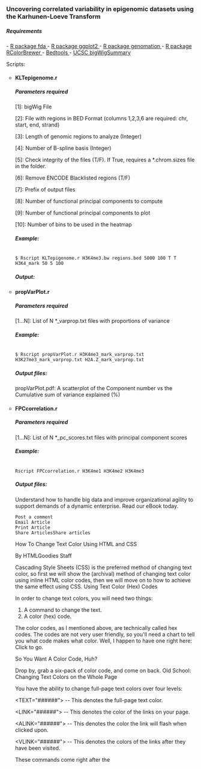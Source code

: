 <h3>Uncovering correlated variability in epigenomic datasets using the Karhunen-Loeve Transform</h3>

<h5> Requirements </h5>
- <a href="http://cran.r-project.org/web/packages/fda/index.html"> R package fda </a> 
- <a href="http://cran.r-project.org/web/packages/ggplot2/index.html"> R package ggplot2 </a> 
- <a href="http://github.com/BIMSBbioinfo/genomation"> R package genomation </a>  
- <a href="http://cran.r-project.org/web/packages/RColorBrewer/index.html"> R package RColorBrewer </a> 
- <a href="http://bedtools.readthedocs.org/en/latest/"> Bedtools </a> 
- <a href="http://hgdownload.cse.ucsc.edu/admin/exe/"> UCSC bigWigSummary </a> 

<p> Scripts: </p> 

<ul style="list-style-type:circle">
<li>
<h4> KLTepigenome.r </h5>
</li>

<h5> Parameters required</h5>
<p> [1]: bigWig File </p> 
<p> [2]: File with regions in BED Format (columns 1,2,3,6 are required: chr, start, end, strand) </p> 
<p> [3]: Length of genomic regions to analyze (Integer)</p> 
<p> [4]: Number of B-spline basis (Integer)</p> 
<p> [5]: Check integrity of the files (T/F). If True, requires a *.chrom.sizes file in the folder.</p> 
<p> [6]: Remove ENCODE Blacklisted regions (T/F)</p> 
<p> [7]: Prefix of output files</p> 
<p> [8]: Number of functional principal components to compute</p> 
<p> [9]: Number of functional principal components to plot</p> 
<p> [10]: Number of bins to be used in the heatmap</p> 

<h5> Example: </h5>

<code>
$ Rscript KLTepigenome.r H3K4me3.bw regions.bed 5000 100 T T H3K4_mark 50 5 100
</code>

<h5> Output: </h5>

<li>
<h4> propVarPlot.r </h5>
</li>

<h5> Parameters required</h5>
<p> [1...N]: List of N *_varprop.txt files with proportions of variance </p> 

<h5> Example: </h5>

<code>
$ Rscript propVarPlot.r H3K4me3_mark_varprop.txt H3K27me3_mark_varprop.txt H2A.Z_mark_varprop.txt
</code>

<h5> Output files: </h5>
propVarPlot.pdf: A scatterplot of the Component number vs the Cumulative sum of variance explained (%)



<li>
<h4> FPCcorrelation.r </h5>
</li>

<h5> Parameters required</h5>
<p> [1...N]: List of N *_pc_scores.txt files with principal component scores  </p> 
 

<h5> Example: </h5>

<code>
Rscript FPCcorrelation.r H3K4me1 H3K4me2 H3K4me3
</code>

<h5> Output files: </h5>
<p> 
Understand how to handle big data and improve organizational agility to support demands of a dynamic enterprise. Read our eBook today.

    Post a comment
    Email Article
    Print Article
    Share ArticlesShare articles

How To Change Text Color Using HTML and CSS

By HTMLGoodies Staff

Cascading Style Sheets (CSS) is the preferred method of changing text color, so first we will show the (archival) method of changing text color using inline HTML color codes, then we will move on to how to achieve the same effect using CSS.
Using Text Color (Hex) Codes

In order to change text colors, you will need two things:

1. A command to change the text.
2. A color (hex) code.

The color codes, as I mentioned above, are technically called hex codes. The codes are not very user friendly, so you'll need a chart to tell you what code makes what color. Well, I happen to have one right here: Click to go.

So You Want A Color Code, Huh?

Drop by, grab a six-pack of color code, and come on back.
Old School: Changing Text Colors on the Whole Page

You have the ability to change full-page text colors over four levels:

<TEXT="######"> -- This denotes the full-page text color.

<LINK="######"> -- This denotes the color of the links on your page.

<ALINK="######"> -- This denotes the color the link will flash when clicked upon.

<VLINK="######"> -- This denotes the colors of the links after they have been visited.

These commands come right after the <TITLE> commands. Again, in that position they affect everything on the page. Also... place them all together inside the same command along with any background commands. Something like this:

< BODY BGCOLOR="######" TEXT="######" LINK="######" VLINK="######">

Please note: When you write these codes, you can write them with a # sign in front of the hex code or not. It used to be that the symbol was required, but not any more. I still use it just because I started that way. You may want to just go with the six-digit code. Also make sure to place a space between each command and be sure to enclose it in quotation marks, like so:

<VLINK="#FFFFFF">
Old School: Changing Specific Word Color

But I only want to change one word's color

!

You'll use a color (hex) code to do the trick. Follow this formula:

<FONT COLOR="#800080">tcor_Scores.csv </FONT>: A  </p>
<p> cor_Scores_#Eigenfunctions.csv:  </p>
<p> cor_Eigenfunctions.csv:  </p>


</ul>
